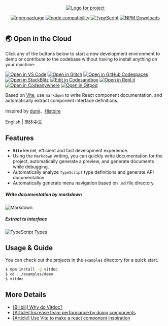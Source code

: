<p align="center">
  <a href="https://vitdocjs.github.io" target="_blank" rel="noopener noreferrer">
    <img src="./logo.svg" alt="Logo for project">
  </a>
</p>

<p align="center">
    <a href="https://npmjs.com/package/vitdoc"><img src="https://img.shields.io/npm/v/vitdoc.svg" alt="npm package"></a>
    <a href="https://nodejs.org/en/about/releases/"><img src="https://img.shields.io/node/v/vitdoc.svg" alt="node compatibility"></a>
    <a href="https://www.typescriptlang.org/"><img src="https://img.shields.io/badge/%3C/%3E-TypeScript-0072C4.svg" alt="TypeScript"></a>
    <a href="http://npmjs.com/vitdoc"><img src="http://img.shields.io/npm/dm/vitdoc.svg?style=flat-square" alt="NPM Downloads"></a>
</p>

<p align="center">
  <a href="https://stackblitz.com/edit/vitdoc?file=src/README.md"><img src="https://developer.stackblitz.com/img/open_in_stackblitz.svg" alt=""></a>
</p>

## 🌏  Open in the Cloud 

Click any of the buttons below to start a new development environment to demo or contribute to the codebase without having to install anything on your machine:

[![Open in VS Code](https://img.shields.io/badge/Open%20in-VS%20Code-blue?logo=visualstudiocode)](https://vscode.dev/github/vitdocjs/vitdoc)
[![Open in Glitch](https://img.shields.io/badge/Open%20in-Glitch-blue?logo=glitch)](https://glitch.com/edit/#!/import/github/vitdocjs/vitdoc)
[![Open in GitHub Codespaces](https://github.com/codespaces/badge.svg)](https://codespaces.new/vitdocjs/vitdoc)
[![Open in StackBlitz](https://developer.stackblitz.com/img/open_in_stackblitz_Small.svg)](https://stackblitz.com/edit/vitdoc?file=src/README.md)
[![Edit in Codesandbox](https://codesandbox.io/static/img/play-codesandbox.svg)](https://codesandbox.io/s/github/vitdocjs/vitdoc)
[![Open in Repl.it](https://replit.com/badge/github/withastro/astro)](https://stackblitz.com/edit/vitdoc?file=src/README.md)
[![Open in Codeanywhere](https://codeanywhere.com/img/open-in-codeanywhere-btn.svg)](https://app.codeanywhere.com/#https://github.com/vitdocjs/vitdoc)
[![Open in Gitpod](https://gitpod.io/button/open-in-gitpod.svg)](https://gitpod.io/#https://github.com/vitdocjs/vitdoc)

Based on [Vite](https://github.com/vitejs/vite), use `markdown` to write React component documentation, and automatically extract component interface definitions.

Inspired by [dumi](https://github.com/umijs/dumi)、[Histoire](https://github.com/histoire-dev/histoire)


English | [简体中文](./README_CN.md)

## Features

- **`Vite`** kernel, efficient and fast development experience.
- Using the `Markdown` writing, you can quickly write documentation for the project, automatically generate a preview, and generate documents while debugging.
- Automatically analyze `TypeScript` type definitions and generate API documentation.
- Automatically generate menu navigation based on `.md` file directory.

##### Write documentation by markdown

![Markdown](http://md.xiaobe.top/static/1.gif)

##### Extract ts interface

![TypeScript Types](http://md.xiaobe.top/static/2.gif)

## Usage & Guide

You can check out the projects in the `examples` directory for a quick start.

```bash
$ npm install -g vitdoc
$ cd ../examples/demo
$ vitdoc
```

## More Details

- [[Bilibili] Why do Vitdoc?](https://www.bilibili.com/video/BV1ad4y1A773/)
- [[Article] Increase team performance by doing components](https://juejin.cn/post/6971244304828203021)
- [[Article] Use Vite to make a react component inspiration](https://juejin.cn/post/6844904065684652045)
